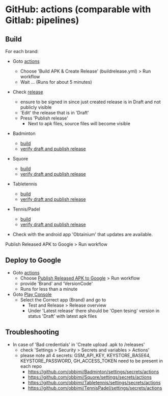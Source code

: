 # GitHub: actions (comparable with Gitlab: pipelines)

## Build

For each brand:

- Goto [actions](https://github.com/obbimi/Squore/actions)
    - Choose 'Build APK & Create Release' (buildrelease.yml) > Run workflow 
    - Wait ... (Runs for about 5 minutes)
- Check [release](https://github.com/obbimi/Squore/releases) 
  - ensure to be signed in since just created release is in Draft and not publicly visible
  - 'Edit' the release that is in 'Draft'
  - Press 'Publish release'
    - Next to apk files, source files will become visible

- Badminton
    - [build](https://github.com/obbimi/Badminton/actions/workflows/buildrelease.yml)
    - [verify draft and publish release](https://github.com/obbimi/Badminton/releases)
- Squore
  - [build](https://github.com/obbimi/Squore/actions/workflows/buildrelease.yml)
  - [verify draft and publish release](https://github.com/obbimi/Squore/releases)
- Tabletennis
  - [build](https://github.com/obbimi/Tabletennis/actions/workflows/buildrelease.yml)
  - [verify draft and publish release](https://github.com/obbimi/Tabletennis/releases)
- Tennis/Padel
  - [build](https://github.com/obbimi/TennisPadel/actions/workflows/buildrelease.yml)
  - [verify draft and publish release](https://github.com/obbimi/TennisPadel/releases)

- Check with the android app 'Obtainium' that updates are available.

Publish Released APK to Google > Run workflow 

## Deploy to Google

- Goto [actions](https://github.com/obbimi/Squore/actions)
    - Choose [Publish Released APK to Google](https://github.com/obbimi/Squore/actions/workflows/deploy.yml) > Run workflow
    - provide 'Brand' and 'VersionCode'
    - Runs for less than a minute
- Goto [Play Console](https://play.google.com/console/u/0/developers/5046226336743383720/app-list)
    - Select the Correct app (Brand) and go to
      - Test and Release > Release overview
      - Under 'Latest release' there should be 'Open tesing' version in status 'Draft' with latest apk files

## Troubleshooting

- In case of 'Bad credentials' in 'Create upload .apk to /releases'
    - check 'Settings > Security > Secrets and variables > Actions'
    - please note all 4 secrets: GSM_API_KEY, KEYSTORE_BASE64, KEYSTORE_PASSWORD, GH_ACCESS_TOKEN need to be present in each repo
        - <https://github.com/obbimi/Badminton/settings/secrets/actions>
        - <https://github.com/obbimi/Squore/settings/secrets/actions>
        - <https://github.com/obbimi/Tabletennis/settings/secrets/actions>
        - <https://github.com/obbimi/TennisPadel/settings/secrets/actions>
